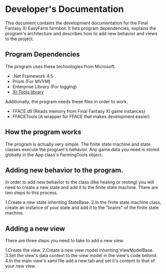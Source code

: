 # Developer's Documentation
This document contains the development documentation for the Final Fantasy XI EasyFarm farmbot. It lists program dependencies, explains the program's architecture and describes how to add new behavior and views to the project. 

## Program Dependencies
The program uses these technologies from Microsoft. 
* .Net Framework 4.5
* Prism (For MVVM)
* Enterprise Library (For logging)
* [XI-Tools library](https://github.com/Mykezero/XI-Tools/wiki)

Additionally, the program needs these files in order to work.
* FFACE.dll (Reads memory from Final Fantasy XI game instances)
* FFACETools (A wrapper for FFACE that makes development easier)

## How the program works
The program is actually very simple. The finite state machine and state classes execute the program's behavior. Any game data you need is stored globally in the App class's FarmingTools object. 

## Adding new behavior to the program. 
In order to add new behavior to the class (like healing or resting) you will need to create a new state and add it to the finite state machine. There are two steps to this process. 

1.Create a new state inheriting StateBase. 
2.In the finite state machine class, create an instance of your state and add it to the "brains" of the finite state machine.

## Adding a new view
There are three steps you need to take to add a new view.

1.Create the view.
2.Create a new view model inheriting ViewModelBase.
3.Set the view's data context to the view model in the view's code behind. 
4.In the main view's xaml file add a new tab and set it's content to that of your new view. 